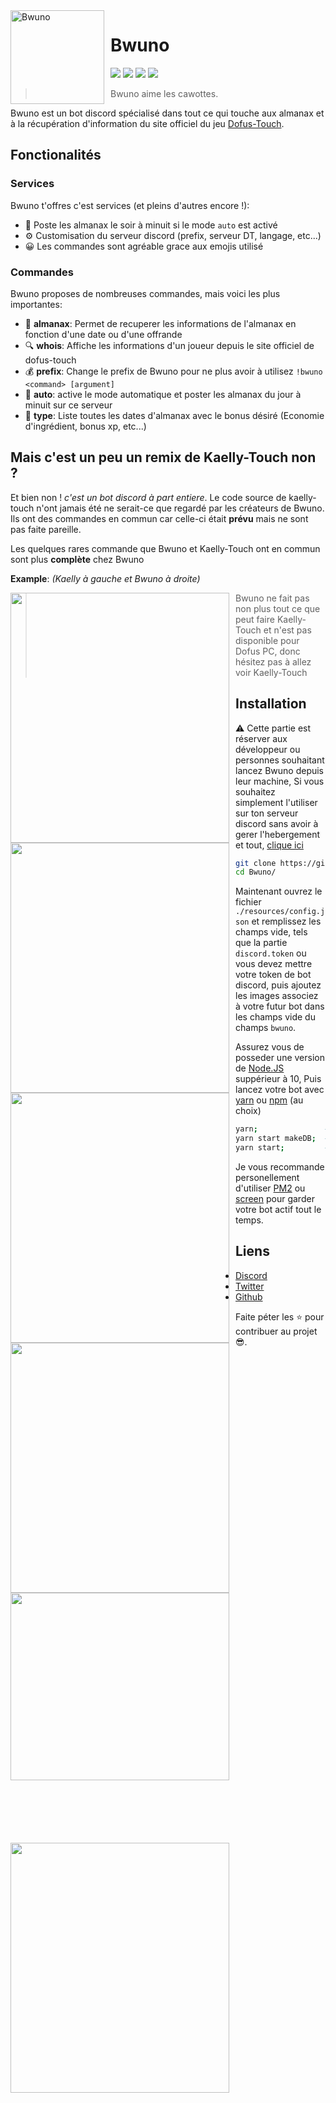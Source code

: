 <img width="150" height="150" align="left" style="float: left; margin: 0 10px 0 0;" alt="Bwuno" src="https://i.imgur.com/VEvm3ch.png"/>

# Bwuno

[![](https://img.shields.io/badge/Ajouter-Bwuno-0199FE.svg?style=flat)](https://discord.com/oauth2/authorize?client_id=642935463048642570&scope=bot&permissions=469990567)
[![](https://img.shields.io/discord/556152877488406528.svg?logo=discord&colorB=7289DA)](https://discord.com/invite/NvruPar)
[![](https://discordbots.org/api/widget/status/642935463048642570.svg)](https://discordbots.org/bot/642935463048642570)
[![](https://img.shields.io/badge/discord.js-v12.3.1--dev-blue.svg?logo=npm)](https://github.com/discordjs)

> Bwuno aime les cawottes.

Bwuno est un bot discord spécialisé dans tout ce qui touche aux almanax et à la récupération d'information du site officiel du jeu [Dofus-Touch](https://dofus-touch.com).


## Fonctionalités

### Services

Bwuno t'offres c'est services (et pleins d'autres encore !):
*   📅 Poste les almanax le soir à minuit si le mode `auto` est activé
*   ⚙️ Customisation du serveur discord (prefix, serveur DT, langage, etc...)
*   😀 Les commandes sont agréable grace aux emojis utilisé

### Commandes

Bwuno proposes de nombreuses commandes, mais voici les plus importantes:

*   🎯 **almanax**: Permet de recuperer les informations de l'almanax en fonction d'une date ou d'une offrande
*   🔍 **whois**: Affiche les informations d'un joueur depuis le site officiel de dofus-touch
*   💰 **prefix**: Change le prefix de Bwuno pour ne plus avoir à utilisez `!bwuno <command> [argument]`
*   🤖 **auto**: active le mode automatique et poster les almanax du jour à minuit sur ce serveur
*   💊 **type**: Liste toutes les dates d'almanax avec le bonus désiré (Economie d'ingrédient, bonus xp, etc...)

## Mais c'est un peu un remix de Kaelly-Touch non ?

Et bien non ! *c'est un bot discord à part entiere*. Le code source de kaelly-touch n'ont jamais été ne serait-ce que regardé par les créateurs de Bwuno.
Ils ont des commandes en commun car celle-ci était __prévu__ mais ne sont pas faite pareille.

Les quelques rares commande que Bwuno et Kaelly-Touch ont en commun sont plus **complète** chez Bwuno

**Example**: *(Kaelly à gauche et Bwuno à droite)*

<img align="left" style="float: center; margin: 0 10px 0 0;" src="https://i.imgur.com/5HgLgYB.png" height="400" width="350"/>
<img align="center" style="float: left; margin: 0 10px 0 0;" src="https://i.imgur.com/y02c7ap.png" height="400" width="350"/>
<img align="left" style="float: center; margin: 0 10px 0 0;" src="https://i.imgur.com/qA5pKJi.png" height="400" width="350"/>
<img align="center" style="float: left; margin: 0 10px 0 0;" src="https://i.imgur.com/cFT5kJU.png" height="400" width="350"/>
<img align="left" style="float: center; margin: 0 10px 0 0; margin-bottom: 100px;" src="https://i.imgur.com/v06HATS.png" height="300" width="350"/>
<img align="center" style="float: left; margin: 0 10px 0 0; margin-bottom: 100px;" src="https://i.imgur.com/F9DXhL8.png" height="400" width="350"/>


> Bwuno ne fait pas non plus tout ce que peut faire Kaelly-Touch et n'est pas disponible pour Dofus PC, donc hésitez pas à allez voir Kaelly-Touch

## Installation

⚠️ Cette partie est réserver aux développeur ou personnes souhaitant lancez Bwuno depuis leur machine,
Si vous souhaitez simplement l'utiliser sur ton serveur discord sans avoir à gerer l'hebergement et tout, [clique ici](https://discord.com/oauth2/authorize?client_id=642935463048642570&scope=bot&permissions=469990567)

```sh
git clone https://github.com/Paul-Marie/Bwuno
cd Bwuno/
```
Maintenant ouvrez le fichier `./resources/config.json` et remplissez les champs vide, tels que la partie `discord.token` ou vous devez mettre votre token de bot discord, puis ajoutez les images associez à votre futur bot dans les champs vide du champs `bwuno`.

Assurez vous de posseder une version de [Node.JS](https://nodejs.org/fr/download/) suppérieur à 10,
Puis lancez votre bot avec [yarn](https://classic.yarnpkg.com/fr/docs/install/#debian-stable) ou [npm](https://nodejs.org/fr/download/) (au choix)
```sh
yarn;				# Sert à installer les paquets nécéssaire
yarn start makeDB;	# Creer la base de données en locale
yarn start;			# Lance le bot sur votre machine
```
Je vous recommande personellement d'utiliser [PM2](https://pm2.keymetrics.io/docs/usage/quick-start/) ou [screen](https://www.gnu.org/software/screen/screen.html) pour garder votre bot actif tout le temps.

## Liens

*   [Discord](https://discord.com/invite/NvruPar)
*   [Twitter](https://twitter.com/Bwuno)
*   [Github](https://github.com/Paul-Marie/Bwuno)

Faite péter les ⭐ pour contribuer au projet 😎.
